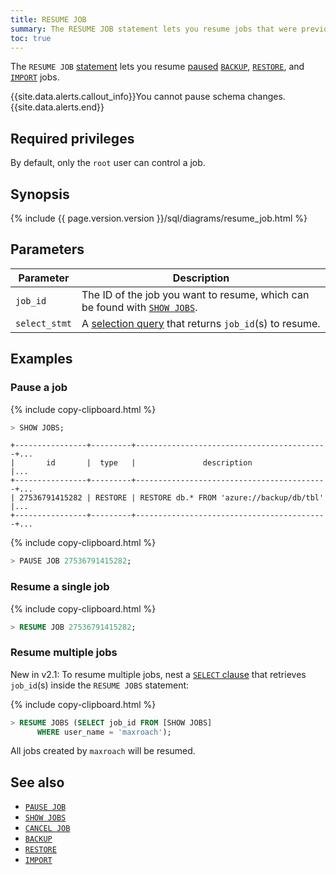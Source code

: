 ```yaml
---
title: RESUME JOB
summary: The RESUME JOB statement lets you resume jobs that were previously paused with PAUSE JOB.
toc: true
---
```


 The `RESUME JOB` [statement](sql-statements.html) lets you resume [paused](pause-job.html) [`BACKUP`](backup.html), [`RESTORE`](restore.html), and [`IMPORT`](import.html) jobs.

{{site.data.alerts.callout_info}}You cannot pause schema changes.{{site.data.alerts.end}}


## Required privileges

By default, only the `root` user can control a job.

## Synopsis

<div>
  {% include {{ page.version.version }}/sql/diagrams/resume_job.html %}
</div>

## Parameters

Parameter | Description
----------|------------
`job_id` | The ID of the job you want to resume, which can be found with [`SHOW JOBS`](show-jobs.html).
`select_stmt` | A [selection query](selection-queries.html) that returns `job_id`(s) to resume.

## Examples

### Pause a job

{% include copy-clipboard.html %}
~~~ sql
> SHOW JOBS;
~~~

~~~
+----------------+---------+-------------------------------------------+...
|       id       |  type   |               description                 |...
+----------------+---------+-------------------------------------------+...
| 27536791415282 | RESTORE | RESTORE db.* FROM 'azure://backup/db/tbl' |...
+----------------+---------+-------------------------------------------+...
~~~

{% include copy-clipboard.html %}
~~~ sql
> PAUSE JOB 27536791415282;
~~~

### Resume a single job

{% include copy-clipboard.html %}
~~~ sql
> RESUME JOB 27536791415282;
~~~

### Resume multiple jobs

<span class="version-tag">New in v2.1:</span> To resume multiple jobs, nest a [`SELECT` clause](select-clause.html) that retrieves `job_id`(s) inside the `RESUME JOBS` statement:

{% include copy-clipboard.html %}
~~~ sql
> RESUME JOBS (SELECT job_id FROM [SHOW JOBS]
      WHERE user_name = 'maxroach');
~~~

All jobs created by `maxroach` will be resumed.

## See also

- [`PAUSE JOB`](pause-job.html)
- [`SHOW JOBS`](show-jobs.html)
- [`CANCEL JOB`](cancel-job.html)
- [`BACKUP`](backup.html)
- [`RESTORE`](restore.html)
- [`IMPORT`](import.html)

